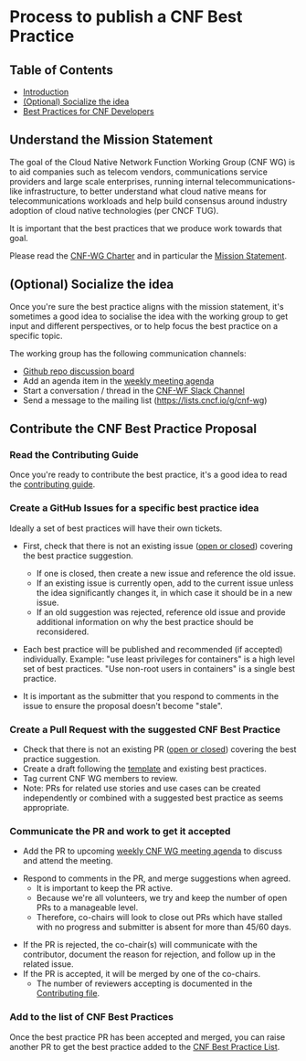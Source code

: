 # Process to publish a CNF Best Practice

## Table of Contents

* [Introduction](#introduction)
* [(Optional) Socialize the idea]()
* [Best Practices for CNF Developers](#best-practices-for-cnf-developers)


## Understand the Mission Statement

The goal of the Cloud Native Network Function Working Group (CNF WG) is to aid companies such as telecom vendors, communications service providers and large scale enterprises, running internal telecommunications-like infrastructure, to better understand what cloud native means for telecommunications workloads and help build consensus around industry adoption of cloud native technologies (per CNCF TUG).

It is important that the best practices that we produce work towards that goal.

Please read the [CNF-WG Charter](../charter.md) and in particular the [Mission Statement](../charter.md#mission-statement).

## (Optional) Socialize the idea

Once you're sure the best practice aligns with the mission statement, it's sometimes a good idea to socialise the idea with the working group to get input and different perspectives, or to help focus the best practice on a specific topic.

The working group has the following communication channels:
- [Github repo discussion board](https://github.com/cncf/cnf-wg/discussions)
- Add an agenda item in the [weekly meeting agenda](https://docs.google.com/document/d/1YFimQftjkTUsxNGTsKdakvP7cJtJgCTqViH2kwJOrsc/edit#)
- Start a conversation / thread in the [CNF-WF Slack Channel](https://cloud-native.slack.com/archives/C01F1LVAQCC)
- Send a message to the mailing list (https://lists.cncf.io/g/cnf-wg)

## Contribute the CNF Best Practice Proposal

### Read the Contributing Guide

Once you're ready to contribute the best practice, it's a good idea to read the [contributing guide](../CONTRIBUTING.md#how-to-contribute).

### Create a GitHub Issues for a specific best practice idea

Ideally a set of best practices will have their own tickets.
- First, check that there is not an existing issue ([open or closed](https://github.com/cncf/cnf-wg/issues?q=is%3Aissue)) covering the best practice suggestion.
  - If one is closed, then create a new issue and reference the old issue.
  - If an existing issue is currently open, add to the current issue unless the idea significantly changes it, in which case it should be in a new issue.
  - If an old suggestion was rejected, reference old issue and provide additional information on why the best practice should be reconsidered.

- Each best practice will be published and recommended (if accepted) individually.
  Example: "use least privileges for containers" is a high level set of best practices.  "Use non-root users in containers" is a single best practice.
- It is important as the submitter that you respond to comments in the issue to ensure the proposal doesn't become "stale".

### Create a Pull Request with the suggested CNF Best Practice

- Check that there is not an existing PR ([open or closed](https://github.com/cncf/cnf-wg/pulls?q=is%3Apr)) covering the best practice suggestion.
- Create a draft following the [template](cbpps/NNNN-cbpp-template.md) and existing best practices.
- Tag current CNF WG members to review.
- Note: PRs for related use stories and use cases can be created independently or combined with a suggested best practice as seems appropriate.

### Communicate the PR and work to get it accepted 

<!-- IDEA: Use welcome bot for first time contributors e.g. https://github.com/apps/the-welcome-bot -->

- Add the PR to upcoming [weekly CNF WG meeting agenda](https://docs.google.com/document/d/1YFimQftjkTUsxNGTsKdakvP7cJtJgCTqViH2kwJOrsc/edit#) to discuss and attend the meeting.
<!-- Idea: add checklist item “added PR to weekly agenda” to PR Template https://github.com/cncf/cnf-wg/blob/main/.github/PULL_REQUEST_TEMPLATE/pull_request_template.md -->
<!-- Idea: respond to 1st contributors with additional steps / details -->
- Respond to comments in the PR, and merge suggestions when agreed.
  - It is important to keep the PR active.
  - Because we're all volunteers, we try and keep the number of open PRs to a manageable level.
  - Therefore, co-chairs will look to close out PRs which have stalled with no progress and submitter is absent for more than 45/60 days.
<!-- IDEA: Include the stale bot into the repo e.g. https://github.com/probot/stale -->
- If the PR is rejected, the co-chair(s) will communicate with the contributor, document the reason for rejection, and follow up in the related issue.
- If the PR is accepted, it will be merged by one of the co-chairs.
  - The number of reviewers accepting is documented in the [Contributing file](https://github.com/cncf/cnf-wg/blob/main/CONTRIBUTING.md#steps-to-accept-a-pr).

### Add to the list of CNF Best Practices

Once the best practice PR has been accepted and merged, you can raise another PR to get the best practice added to the [CNF Best Practice List](../doc/best_cnf_dev.md).